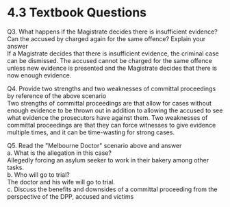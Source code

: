 # 4.3 Textbook Questions

Q3. What happens if the Magistrate decides there is insufficient evidence? Can the accused by charged again for the same offence? Explain your answer  
	If a Magistrate decides that there is insufficient evidence, the criminal case can be dismissed. The accused cannot be charged for the same offence unless new evidence is presented and the Magistrate decides that there is now enough evidence. 

Q4. Provide two strengths and two weaknesses of committal proceedings by reference of the above scenario  
	Two strengths of committal proceedings are that allow for cases without enough evidence to be thrown out in addition to allowing the accused to see what evidence the prosecutors have against them. Two weaknesses of committal proceedings are that they can force witnesses to give evidence multiple times, and it can be time-wasting for strong cases. 

Q5. Read the "Melbourne Doctor" scenario above and answer  
	a. What is the allegation in this case?  
		Allegedly forcing an asylum seeker to work in their bakery among other tasks.   
	b. Who will go to trial?  
		The doctor and his wife will go to trial.  
	c. Discuss the benefits and downsides of a committal proceeding from the perspective of the DPP, accused and victims   
		
		